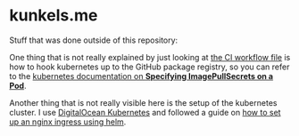 # kunkels.me

Stuff that was done outside of this repository:

One thing that is not really explained by just looking at [the CI workflow file](.github/workflows/ci.yaml) is how to hook kubernetes up to the GitHub package registry, so you can refer to the [kubernetes documentation on **Specifying ImagePullSecrets on a Pod**](https://kubernetes.io/docs/concepts/containers/images/#specifying-imagepullsecrets-on-a-pod).

Another thing that is not really visible here is the setup of the kubernetes cluster. I use [DigitalOcean Kubernetes](https://www.digitalocean.com/products/kubernetes/) and followed a guide on [how to set up an nginx ingress using helm](https://www.digitalocean.com/community/tutorials/how-to-set-up-an-nginx-ingress-on-digitalocean-kubernetes-using-helm).
